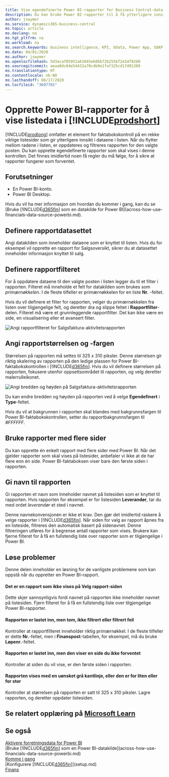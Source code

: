 ```yaml
---
title: Vise egendefinerte Power BI-rapporter for Business Central-data | Microsoft Docs
description: Du kan bruke Power BI-rapporter til å få ytterligere innsikt i data i lister.
author: jswymer
ms.service: dynamics365-business-central
ms.topic: article
ms.devlang: na
ms.tgt_pltfrm: na
ms.workload: na
ms.search.keywords: business intelligence, KPI, Odata, Power App, SOAP, analysis
ms.date: 04/01/2020
ms.author: jswymer
ms.openlocfilehash: 5d3acaf05952a61845eb8bb72b2556f2e54f8208
ms.sourcegitcommit: aeaa0dc64e54432a70c4b0e1faf325cd17d01389
ms.translationtype: HT
ms.contentlocale: nb-NO
ms.lasthandoff: 08/17/2020
ms.locfileid: "3697701"
---
```

# <a name="creating-power-bi-reports-for-displaying-list-data-in-prodshort"></a>Opprette Power BI-rapporter for å vise listedata i [!INCLUDE[prodshort](includes/prodshort.md)]

[!INCLUDE[prodlong](includes/prodlong.md)] omfatter et element for faktabokskontroll på en rekke viktige listesider som gir ytterligere innsikt i dataene i listen. Når du flytter mellom radene i listen, er oppdateres og filtreres rapporten for den valgte posten. Du kan opprette egendefinerte rapporter som skal vises i denne kontrollen. Det finnes imidlertid noen få regler du må følge, for å sikre at rapporter fungerer som forventet.  

## <a name="prerequisites"></a>Forutsetninger

- En Power BI-konto.
- Power BI Desktop.

Hvis du vil ha mer informasjon om hvordan du kommer i gang, kan du se [Bruke [!INCLUDE[d365fin](includes/d365fin_md.md)] som en datakilde for Power BI](across-how-use-financials-data-source-powerbi.md).

## <a name="defining-the-report-data-set"></a>Definere rapportdatasettet

Angi datakilden som inneholder dataene som er knyttet til listen. Hvis du for eksempel vil opprette en rapport for Salgsoversikt, sikrer du at datasettet inneholder informasjon knyttet til salg.  

## <a name="defining-the-report-filter"></a>Definere rapportfilteret

For å oppdatere dataene til den valgte posten i listen legger du til et filter i rapporten. Filteret må inneholde et felt for datakilden som brukes som *primærnøkkelen*. I de fleste tilfeller er primærnøkkelen for en liste **Nr.** -feltet.

Hvis du vil definere et filter for rapporten, velger du primærnøkkelen fra listen over tilgjengelige felt, og deretter dra og slippe feltet i **Rapportfilter**-delen. Filteret må være et grunnleggende rapportfilter. Det kan ikke være en side, en visualisering eller et avansert filter. 

![Angi rapportfilteret for Salgsfaktura-aktivitetsrapporten](./media/across-how-use-powerbi-reports-factbox/financials-powerbi-report-filter.png)

## <a name="setting-the-report-size-and-color"></a>Angi rapportstørrelsen og -fargen

Størrelsen på rapporten må settes til 325 x 310 piksler. Denne størrelsen gir riktig skalering av rapporten på den ledige plassen for Power BI-faktabokskontrollen i [!INCLUDE[d365fin](includes/d365fin_md.md)]. Hvis du vil definere størrelsen på rapporten, fokusere utenfor oppsettsområdet til rapporten, og velg deretter malerrulleikonet.

![Angi bredden og høyden på Salgsfaktura-aktivitetsrapporten](./media/across-how-use-powerbi-reports-factbox/financials-powerbi-report-sizing.png)

Du kan endre bredden og høyden på rapporten ved å velge **Egendefinert** i **Type**-feltet.

Hvis du vil at bakgrunnen i rapporten skal blandes med bakgrunnsfargen til Power BI-faktabokskontrollen, setter du rapportbakgrunnsfargen til *#FFFFFF*. 

## <a name="using-reports-with-multiple-pages"></a>Bruke rapporter med flere sider

Du kan opprette én enkelt rapport med flere sider med Power BI. Når det gjelder rapporter som skal vises på listesider, anbefaler vi ikke at de har flere enn én side. Power BI-faktaboksen viser bare den første siden i rapporten.

## <a name="naming-the-report"></a>Gi navn til rapporten

Gi rapporten et navn som inneholder navnet på listesiden som er knyttet til rapporten. Hvis rapporten for eksempel er for listesiden **Leverandør**, tar du med ordet *leverandør* et sted i navnet.  

Denne navnekonvensjonen er ikke et krav. Den gjør det imidlertid raskere å velge rapporter i [!INCLUDE[d365fin](includes/d365fin_md.md)]. Når siden for valg av rapport åpnes fra en listeside, filtreres den automatisk basert på sidenavnet. Denne filtreringen utføres for å begrense antall rapporter som vises. Brukere kan fjerne filteret for å få en fullstendig liste over rapporter som er tilgjengelige i Power BI.  

## <a name="fixing-problems"></a>Løse problemer

Denne delen inneholder en løsning for de vanligste problemene som kan oppstå når du oppretter en Power BI-rapport.  

#### <a name="you-cant-see-a-report-on-the-select-report-page"></a>Det er en rapport som ikke vises på Velg rapport-siden

Dette skjer sannsynligvis fordi navnet på rapporten ikke inneholder navnet på listesiden. Fjern filteret for å få en fullstendig liste over tilgjengelige Power BI-rapporter.  

#### <a name="report-is-loaded-but-blank-not-filtered-or-filtered-incorrectly"></a>Rapporten er lastet inn, men tom, ikke filtrert eller filtrert feil

Kontroller at rapportfilteret inneholder riktig primærnøkkel. I de fleste tilfeller er dette **Nr.**-feltet, men i **Finanspost**-tabellen, for eksempel, må du bruke **Løpenr.**-feltet.

#### <a name="report-is-loaded-but-it-shows-a-page-you-didnt-expect"></a>Rapporten er lastet inn, men den viser en side du ikke forventet

Kontroller at siden du vil vise, er den første siden i rapporten.  

#### <a name="report-appears-with-an-unwanted-gray-boarder-or-its-too-small-or-too-large"></a>Rapporten vises med en uønsket grå kantlinje, eller den er for liten eller for stor

Kontroller at størrelsen på rapporten er satt til 325 x 310 piksler. Lagre rapporten, og deretter oppdater listesiden.  

## <a name="see-related-training-at-microsoft-learn"></a>Se relatert opplæring på [Microsoft Learn](/learn/modules/configure-powerbi-excel-dynamics-365-business-central/index)

## <a name="see-also"></a>Se også

[Aktivere forretningsdata for Power BI](admin-powerbi.md)  
[Bruke [!INCLUDE[d365fin](includes/d365fin_md.md)] som en Power BI-datakilde](across-how-use-financials-data-source-powerbi.md)  
[Komme i gang](product-get-started.md)  
[Konfigurere [!INCLUDE[d365fin](includes/d365fin_md.md)]](setup.md)  
[Finans](finance.md)  
